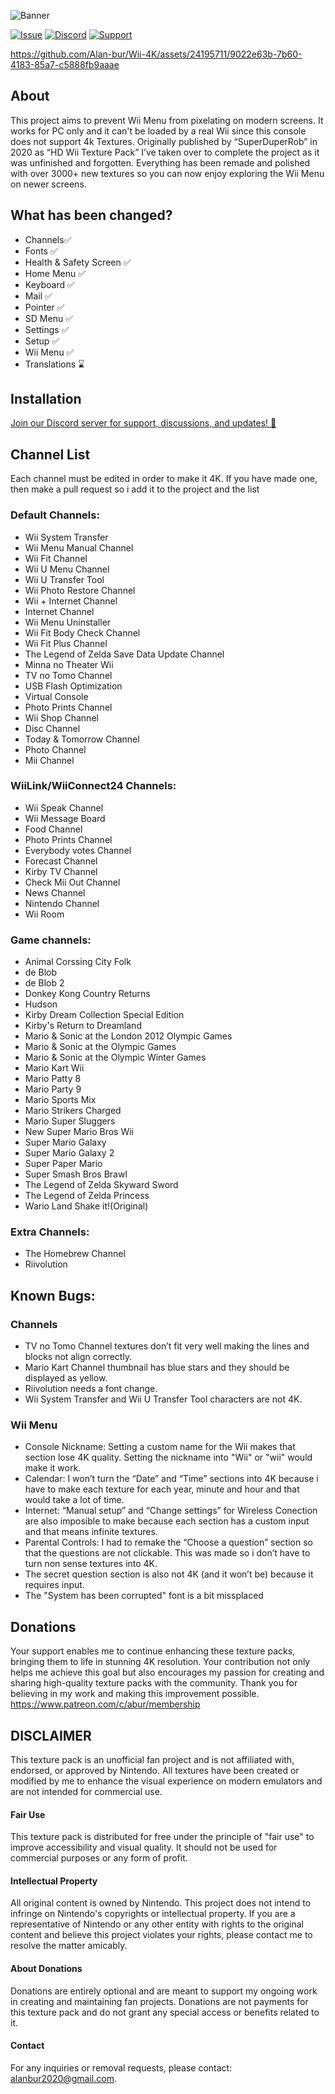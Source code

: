 ![Banner](https://github.com/user-attachments/assets/dd0e2c95-840f-426f-822a-259d200450ee)

[![Issue](https://github.com/user-attachments/assets/d03bf48d-bb9f-41e2-bd3a-4160f81f8774)](https://github.com/Alan-bur/WM4K/issues/new)
[![Discord](https://github.com/user-attachments/assets/69ab43d1-1a1e-4df9-97e0-7e65615aa113)](https://discord.gg/6sCNcn3FjV)
[![Support](https://github.com/user-attachments/assets/dc970883-2c87-45a5-9628-eef84168d424)](https://patreon.com/abur?utm_medium=unknown&utm_source=join_link&utm_campaign=creatorshare_creator&utm_content=copyLink)


https://github.com/Alan-bur/Wii-4K/assets/24195711/9022e63b-7b60-4183-85a7-c5888fb9aaae

## About
This project aims to prevent Wii Menu from pixelating on modern screens. It works for PC only and it can't be loaded by a real Wii since this console does not support 4k Textures. Originally published by “SuperDuperRob” in 2020 as “HD Wii Texture Pack” I’ve taken over to complete the project as it was unfinished and forgotten. Everything has been remade and polished with over 3000+ new textures so you can now enjoy exploring the Wii Menu on newer screens.

## What has been changed?
- Channels✅
- Fonts ✅
- Health & Safety Screen ✅
- Home Menu ✅
- Keyboard ✅
- Mail ✅
- Pointer ✅
- SD Menu ✅
- Settings ✅
- Setup ✅
- Wii Menu ✅
- Translations ⌛


## Installation
[Join our Discord server for support, discussions, and updates! 🚀](https://discord.gg/6sCNcn3FjV)

## Channel List
Each channel must be edited in order to make it 4K. If you have made one, then make a pull request so i add it to the project and the list<br>

### Default Channels:
- Wii System Transfer
- Wii Menu Manual Channel
- Wii Fit Channel
- Wii U Menu Channel
- Wii U Transfer Tool
- Wii Photo Restore Channel
- Wii + Internet Channel
- Internet Channel
- Wii Menu Uninstaller
- Wii Fit Body Check Channel
- Wii Fit Plus Channel
- The Legend of Zelda Save Data Update Channel
- Minna no Theater Wii
- TV no Tomo Channel
- USB Flash Optimization
- Virtual Console
- Photo Prints Channel
- Wii Shop Channel
- Disc Channel
- Today & Tomorrow Channel
- Photo Channel
- Mii Channel

### WiiLink/WiiConnect24 Channels:
- Wii Speak Channel
- Wii Message Board
- Food Channel
- Photo Prints Channel
- Everybody votes Channel
- Forecast Channel
- Kirby TV Channel
- Check Mii Out Channel
- News Channel
- Nintendo Channel
- Wii Room

### Game channels:
- Animal Corssing City Folk
- de Blob
- de Blob 2</li>
- Donkey Kong Country Returns
- Hudson
- Kirby Dream Collection Special Edition
- Kirby's Return to Dreamland
- Mario & Sonic at the London 2012 Olympic Games
- Mario & Sonic at the Olympic Games
- Mario & Sonic at the Olympic Winter Games
- Mario Kart Wii
- Mario Patty 8
- Mario Party 9
- Mario Sports Mix
- Mario Strikers Charged
- Mario Super Sluggers
- New Super Mario Bros Wii
- Super Mario Galaxy
- Super Mario Galaxy 2
- Super Paper Mario
- Super Smash Bros Brawl
- The Legend of Zelda Skyward Sword
- The Legend of Zelda Princess
- Wario Land Shake it!(Original)

### Extra Channels:
- The Homebrew Channel
- Riivolution

## Known Bugs:

### Channels
- TV no Tomo Channel textures don’t fit very well making the lines and blocks not align correctly.
- Mario Kart Channel thumbnail has blue stars and they should be displayed as yellow.
- Riivolution needs a font change.
- Wii System Transfer and Wii U Transfer Tool characters are not 4K.

### Wii Menu
- Console Nickname: Setting a custom name for the Wii makes that section lose 4K quality. Setting the nickname into "Wii" or "wii" would make it work.
- Calendar: I won’t turn the “Date” and “Time” sections into 4K because i have to make each texture for each year, minute and hour and that would take a lot of time.
- Internet: “Manual setup” and “Change settings” for Wireless Conection are also imposible to make because each section has a custom input and that means infinite textures.
- Parental Controls: I had to remake the “Choose a question” section so that the questions are not clickable. This was made so i don’t have to turn non sense textures into 4K.
- The secret question section is also not 4K (and it won’t be) because it requires input.
- The "System has been corrupted" font is a bit missplaced

## Donations
Your support enables me to continue enhancing these texture packs, bringing them to life in stunning 4K resolution. Your contribution not only helps me achieve this goal but also encourages my passion for creating and sharing high-quality texture packs with the community. Thank you for believing in my work and making this improvement possible.
https://www.patreon.com/c/abur/membership

## DISCLAIMER
This texture pack is an unofficial fan project and is not affiliated with, endorsed, or approved by Nintendo. All textures have been created or modified by me to enhance the visual experience on modern emulators and are not intended for commercial use.

#### Fair Use
This texture pack is distributed for free under the principle of "fair use" to improve accessibility and visual quality. It should not be used for commercial purposes or any form of profit.

#### Intellectual Property
All original content is owned by Nintendo. This project does not intend to infringe on Nintendo's copyrights or intellectual property. If you are a representative of Nintendo or any other entity with rights to the original content and believe this project violates your rights, please contact me to resolve the matter amicably.

#### About Donations
Donations are entirely optional and are meant to support my ongoing work in creating and maintaining fan projects. Donations are not payments for this texture pack and do not grant any special access or benefits related to it.

#### Contact
For any inquiries or removal requests, please contact: alanbur2020@gmail.com.


